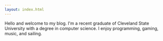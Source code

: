 ```yaml
---
layout: index.html
---
```

Hello and welcome to my blog.
I'm a recent graduate of Cleveland State University with a degree in computer science.
I enjoy programming, gaming, music, and sailing.
